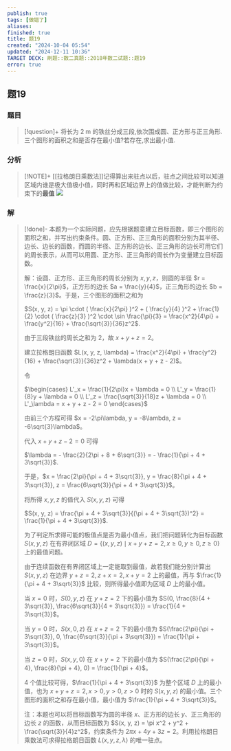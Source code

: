 ```yaml
---
publish: true
tags: [做错了]
aliases: 
finished: true
title: 题19
created: "2024-10-04 05:54"
updated: "2024-12-11 10:36"
TARGET DECK: 刷题::数二真题::2018年数二试题::题19
error: true
---
```

## 题19
### 题目
> [!question]+
> 将长为 $2\mathrm{\;m}$ 的铁丝分成三段,依次围成圆、正方形与正三角形. 三个图形的面积之和是否存在最小值?若存在,求出最小值.
### 分析
> [!NOTE]+
> [[拉格朗日乘数法]]记得算出来驻点以后，驻点之间比较可以知道区域内谁是极大值极小值，同时再和区域边界上的值做比较，才能判断为约束下的**最值**
> ![](https://img.hwenyi.live/202412111828270.webp)
### 解
> [!done]-
> 本题为一个实际问题，应先根据题意建立目标函数，即三个图形的面积之和，并写出约束条件。圆、正方形、正三角形的面积分别为其半径、边长、边长的函数，而圆的半径、正方形的边长、正三角形的边长可用它们的周长表示，从而可以用圆、正方形、正三角形的周长作为变量建立目标函数。
> 
> 解：设圆、正方形、正三角形的周长分别为 $x, y, z$，则圆的半径 $r = \frac{x}{2\pi}$，正方形的边长 $a = \frac{y}{4}$，正三角形的边长 $b = \frac{z}{3}$。于是，三个图形的面积之和为
> 
> $S(x, y, z) = \pi \cdot ( \frac{x}{2\pi} )^2 + ( \frac{y}{4} )^2 + \frac{1}{2} \cdot ( \frac{z}{3} )^2 \cdot \sin \frac{\pi}{3} = \frac{x^2}{4\pi} + \frac{y^2}{16} + \frac{\sqrt{3}}{36}z^2$.
> 
> 由于三段铁丝的周长之和为 2，故 $x + y + z = 2$。
> 
> 建立拉格朗日函数 $L(x, y, z, \lambda) = \frac{x^2}{4\pi} + \frac{y^2}{16} + \frac{\sqrt{3}}{36}z^2 + \lambda(x + y + z - 2)$。
> 
> 令
> 
> $\begin{cases} L'_x = \frac{1}{2\pi}x + \lambda = 0 \\ L'_y = \frac{1}{8}y + \lambda = 0 \\ L'_z = \frac{\sqrt{3}}{18}z + \lambda = 0 \\ L'_\lambda = x + y + z - 2 = 0 \end{cases}$
> 
> 由前三个方程可得 $x = -2\pi\lambda, y = -8\lambda, z = -6\sqrt{3}\lambda$。
> 
> 代入 $x + y + z - 2 = 0$ 可得
> 
> $\lambda = - \frac{2}{2\pi + 8 + 6\sqrt{3}} = - \frac{1}{\pi + 4 + 3\sqrt{3}}$.
> 
> 于是，$x = \frac{2\pi}{\pi + 4 + 3\sqrt{3}}, y = \frac{8}{\pi + 4 + 3\sqrt{3}}, z = \frac{6\sqrt{3}}{\pi + 4 + 3\sqrt{3}}$。
> 
> 将所得 $x, y, z$ 的值代入 $S(x, y, z)$ 可得
> 
> $S(x, y, z) = \frac{\pi + 4 + 3\sqrt{3}}{(\pi + 4 + 3\sqrt{3})^2} = \frac{1}{\pi + 4 + 3\sqrt{3}}$.
> 
> 为了判定所求得可能的极值点是否为最小值点，我们把问题转化为目标函数 $S(x, y, z)$ 在有界闭区域 $D = \{(x, y, z) \mid x + y + z = 2, x \ge 0, y \ge 0, z \ge 0\}$ 上的最值问题。
> 
> 由于连续函数在有界闭区域上一定能取到最值，故若我们能分别计算出 $S(x, y, z)$ 在边界 $y + z = 2, z + x = 2, x + y = 2$ 上的最值，再与 $\frac{1}{\pi + 4 + 3\sqrt{3}}$ 比较，则所得最小值即为区域 $D$ 上的最小值。
> 
> 当 $x = 0$ 时，$S(0, y, z)$ 在 $y + z = 2$ 下的最小值为 $S(0, \frac{8}{4 + 3\sqrt{3}}, \frac{6\sqrt{3}}{4 + 3\sqrt{3}}) = \frac{1}{4 + 3\sqrt{3}}$。
> 
> 当 $y = 0$ 时，$S(x, 0, z)$ 在 $x + z = 2$ 下的最小值为 $S(\frac{2\pi}{\pi + 3\sqrt{3}}, 0, \frac{6\sqrt{3}}{\pi + 3\sqrt{3}}) = \frac{1}{\pi + 3\sqrt{3}}$。
> 
> 当 $z = 0$ 时，$S(x, y, 0)$ 在 $x + y = 2$ 下的最小值为 $S(\frac{2\pi}{\pi + 4}, \frac{8}{\pi + 4}, 0) = \frac{1}{\pi + 4}$。
> 
> 4 个值比较可得，$\frac{1}{\pi + 4 + 3\sqrt{3}}$ 为整个区域 $D$ 上的最小值，也为 $x + y + z = 2, x > 0, y > 0, z > 0$ 时的 $S(x, y, z)$ 的最小值。三个图形的面积之和存在最小值，最小值为 $\frac{1}{\pi + 4 + 3\sqrt{3}}$。
> 
> 注：本题也可以将目标函数写为圆的半径 $x$、正方形的边长 $y$、正三角形的边长 $z$ 的函数，从而目标函数为 $S(x, y, z) = \pi x^2 + y^2 + \frac{\sqrt{3}}{4}z^2$，约束条件为 $2\pi x + 4y + 3z = 2$。利用拉格朗日乘数法可求得拉格朗日函数 $L(x, y, z, \lambda)$ 的唯一驻点。